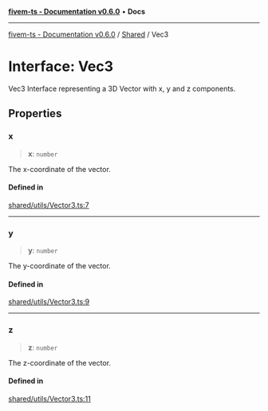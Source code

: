 [**fivem-ts - Documentation v0.6.0**](../../../README.md) • **Docs**

***

[fivem-ts - Documentation v0.6.0](../../../README.md) / [Shared](../README.md) / Vec3

# Interface: Vec3

Vec3
Interface representing a 3D Vector with x, y and z components.

## Properties

### x

> **x**: `number`

The x-coordinate of the vector.

#### Defined in

[shared/utils/Vector3.ts:7](https://github.com/Purpose-Dev/fivem-ts/blob/main/src/shared/utils/Vector3.ts#L7)

***

### y

> **y**: `number`

The y-coordinate of the vector.

#### Defined in

[shared/utils/Vector3.ts:9](https://github.com/Purpose-Dev/fivem-ts/blob/main/src/shared/utils/Vector3.ts#L9)

***

### z

> **z**: `number`

The z-coordinate of the vector.

#### Defined in

[shared/utils/Vector3.ts:11](https://github.com/Purpose-Dev/fivem-ts/blob/main/src/shared/utils/Vector3.ts#L11)
